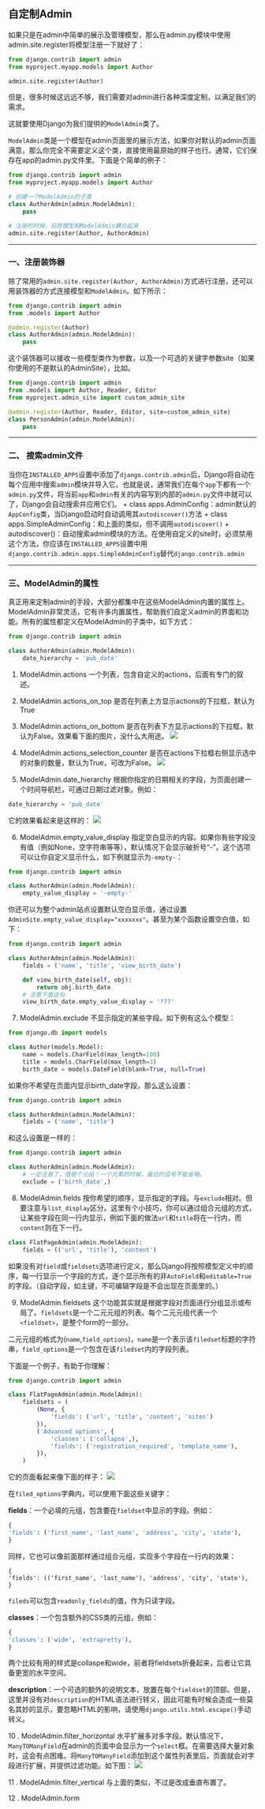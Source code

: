 ## 自定制Admin

如果只是在admin中简单的展示及管理模型，那么在admin.py模块中使用admin.site.register将模型注册一下就好了：
```python
from django.contrib import admin
from myproject.myapp.models import Author

admin.site.register(Author)
```
但是，很多时候这远远不够，我们需要对admin进行各种深度定制，以满足我们的需求。

这就要使用Django为我们提供的`ModelAdmin`类了。

`ModelAdmin`类是一个模型在admin页面里的展示方法，如果你对默认的admin页面满意，那么你完全不需要定义这个类，直接使用最原始的样子也行。通常，它们保存在app的admin.py文件里。下面是个简单的例子：
```python
from django.contrib import admin
from myproject.myapp.models import Author

# 创建一个ModelAdmin的子类
class AuthorAdmin(admin.ModelAdmin):
    pass

# 注册的时候，将原模型和ModelAdmin耦合起来
admin.site.register(Author, AuthorAdmin)
```

---

### 一、注册装饰器

除了常用的`admin.site.register(Author, AuthorAdmin)`方式进行注册，还可以用装饰器的方式连接模型和`ModelAdmin`。如下所示：
```python
from django.contrib import admin
from .models import Author

@admin.register(Author)
class AuthorAdmin(admin.ModelAdmin):
    pass
```
这个装饰器可以接收一些模型类作为参数，以及一个可选的关键字参数site（如果你使用的不是默认的AdminSite），比如。
```python
from django.contrib import admin
from .models import Author, Reader, Editor
from myproject.admin_site import custom_admin_site

@admin.register(Author, Reader, Editor, site=custom_admin_site)
class PersonAdmin(admin.ModelAdmin):
    pass
```

---

### 二、 搜索admin文件

当你在`INSTALLED_APPS`设置中添加了`django.contrib.admin`后，Django将自动在每个应用中搜索`admin`模块并导入它。也就是说，通常我们在每个`app`下都有一个`admin.py`文件，将当前`app`和`admin`有关的内容写到内部的`admin.py`文件中就可以了，Django会自动搜索并应用它们。
    + class apps.AdminConfig：admin默认的`AppConfig`类，当Django启动时自动调用其`autodiscover()`方法
    + class apps.SimpleAdminConfig：和上面的类似，但不调用`autodiscover()`
    + autodiscover()：自动搜索admin模块的方法。在使用自定义的site时，必须禁用这个方法，你应该在`INSTALLED_APPS`设置中用`django.contrib.admin.apps.SimpleAdminConfig`替代`django.contrib.admin`
    

---

### 三、ModelAdmin的属性

真正用来定制admin的手段，大部分都集中在这些ModelAdmin内置的属性上。
ModelAdmin非常灵活，它有许多内置属性，帮助我们自定义admin的界面和功能。所有的属性都定义在ModelAdmin的子类中，如下方式：
```python
from django.contrib import admin

class AuthorAdmin(admin.ModelAdmin):
    date_hierarchy = 'pub_date'
```

1. ModelAdmin.actions
一个列表，包含自定义的actions，后面有专门的叙述。

2. ModelAdmin.actions_on_top
是否在列表上方显示actions的下拉框，默认为True

3. ModelAdmin.actions_on_bottom
是否在列表下方显示actions的下拉框，默认为False。效果看下面的图片，没什么大用途。
![](../images/chapter12/001.png)

4. ModelAdmin.actions_selection_counter
是否在actions下拉框右侧显示选中的对象的数量，默认为True，可改为False。
![](../images/chapter12/002.png)

5. ModelAdmin.date_hierarchy
根据你指定的日期相关的字段，为页面创建一个时间导航栏，可通过日期过滤对象。例如：
```python
date_hierarchy = 'pub_date'
```  
它的效果看起来是这样的：
![](../images/chapter12/003.png)

6. ModelAdmin.empty_value_display
指定空白显示的内容。如果你有些字段没有值（例如None，空字符串等等），默认情况下会显示破折号“-”。这个选项可以让你自定义显示什么，如下例就显示为`-empty-`：
```python
from django.contrib import admin

class AuthorAdmin(admin.ModelAdmin):
    empty_value_display = '-empty-'
```
你还可以为整个admin站点设置默认空白显示值，通过设置`AdminSite.empty_value_display="xxxxxxx"`。甚至为某个函数设置空白值，如下：
```python
from django.contrib import admin

class AuthorAdmin(admin.ModelAdmin):
    fields = ('name', 'title', 'view_birth_date')

    def view_birth_date(self, obj):
        return obj.birth_date
    # 注意下面这句
    view_birth_date.empty_value_display = '???'
```

7. ModelAdmin.exclude
不显示指定的某些字段。如下例有这么个模型：
```python
from django.db import models

class Author(models.Model):
    name = models.CharField(max_length=100)
    title = models.CharField(max_length=3)
    birth_date = models.DateField(blank=True, null=True)
```
如果你不希望在页面内显示birth_date字段，那么这么设置：
```python
from django.contrib import admin

class AuthorAdmin(admin.ModelAdmin):
    fields = ('name', 'title')
```
和这么设置是一样的：
```python
from django.contrib import admin

class AuthorAdmin(admin.ModelAdmin):
    # 一定注意了，值是个元组！一个元素的时候，最后的逗号不能省略。
    exclude = ('birth_date',)
```

8. ModelAdmin.fields
按你希望的顺序，显示指定的字段。与`exclude`相对。但要注意与`list_display`区分。这里有个小技巧，你可以通过组合元组的方式，让某些字段在同一行内显示，例如下面的做法`url`和`title`将在一行内，而`content`则在下一行。
```python
class FlatPageAdmin(admin.ModelAdmin):
    fields = (('url', 'title'), 'content')
```
如果没有对`field`或`fieldsets`选项进行定义，那么Django将按照模型定义中的顺序，每一行显示一个字段的方式，逐个显示所有的非`AutoField`和`editable=True`的字段。（自动字段，如主键，不可编辑字段是不会出现在页面里的。）

9. ModelAdmin.fieldsets
这个功能其实就是根据字段对页面进行分组显示或布局了。`fieldsets`是一个二元元组的列表。每个二元元组代表一个`<fieldset>`，是整个form的一部分。

二元元组的格式为(`name`,`field_options`)，`name`是一个表示该`filedset`标题的字符串，`field_options`是一个包含在该`filedset`内的字段列表。

下面是一个例子，有助于你理解：
```python
from django.contrib import admin

class FlatPageAdmin(admin.ModelAdmin):
    fieldsets = (
        (None, {
            'fields': ('url', 'title', 'content', 'sites')
        }),
        ('Advanced options', {
            'classes': ('collapse',),
            'fields': ('registration_required', 'template_name'),
        }),
    )
```
它的页面看起来像下面的样子：
![](../images/chapter12/004.png)

在`filed_options`字典内，可以使用下面这些关键字：

**fields**：一个必填的元组，包含要在`fieldset`中显示的字段。例如：
```python
{
'fields': ('first_name', 'last_name', 'address', 'city', 'state'),
}
```
同样，它也可以像前面那样通过组合元组，实现多个字段在一行内的效果：
```pyhon
{
'fields': (('first_name', 'last_name'), 'address', 'city', 'state'),
}
```
`fileds`可以包含`readonly_fields`的值，作为只读字段。

**classes**：一个包含额外的CSS类的元组，例如：
```python
{
'classes': ('wide', 'extrapretty'),
}
```
两个比较有用的样式是collaspe和wide，前者将fieldsets折叠起来，后者让它具备更宽的水平空间。

**description**：一个可选的额外的说明文本，放置在每个`fieldset`的顶部。但是，这里并没有对`description`的HTML语法进行转义，因此可能有时候会造成一些莫名其妙的显示，要忽略HTML的影响，请使用`django.utils.html.escape()`手动转义。

10 . ModelAdmin.filter_horizontal
水平扩展多对多字段。默认情况下，`ManyTOManyField`在admin的页面中会显示为一个`select`框。在需要选择大量对象时，这会有点困难。将`ManyTOManyField`添加到这个属性列表里后，页面就会对字段进行扩展，并提供过滤功能。如下图：
![](../images/chapter12/005.png)

11 . ModelAdmin.filter_vertical
与上面的类似，不过是改成垂直布置了。

12 . ModelAdmin.form
